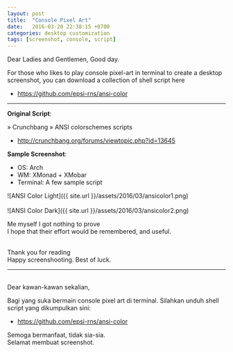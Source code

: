 ```yaml
---
layout: post
title:  "Console Pixel Art"
date:   2016-03-20 22:38:15 +0700
categories: desktop customization
tags: [screenshot, console, script]
---
```


Dear Ladies and Gentlemen, Good day.<br/>

For those who likes to play console pixel-art in terminal to create a desktop screenshot, you can download a collection of shell script here<br/>

* <https://github.com/epsi-rns/ansi-color>

* * *

**Original Script**:<br/>

» Crunchbang » ANSI colorschemes scripts

* <http://crunchbang.org/forums/viewtopic.php?id=13645>

**Sample Screenshot**:<br/>
+ OS: Arch<br/>
+ WM: XMonad + XMobar<br/>
+ Terminal: A few sample script<br/>

![ANSI Color Light]({{ site.url }}/assets/2016/03/ansicolor1.png)
<br/><br/>
![ANSI Color Dark]({{ site.url }}/assets/2016/03/ansicolor2.png)


Me myself I got nothing to prove<br/>
I hope that their effort would be remembered, and useful.<br/>
<br/>

Thank you for reading<br/>
Happy screenshooting. Best of luck.<br/>

* * *
<br/>
Dear kawan-kawan sekalian,

Bagi yang suka bermain console pixel art di terminal. Silahkan unduh shell script yang dikumpulkan sini:<br/>

* <https://github.com/epsi-rns/ansi-color>

Semoga bermanfaat, tidak sia-sia.<br/>
Selamat membuat screenshot.<br/>

